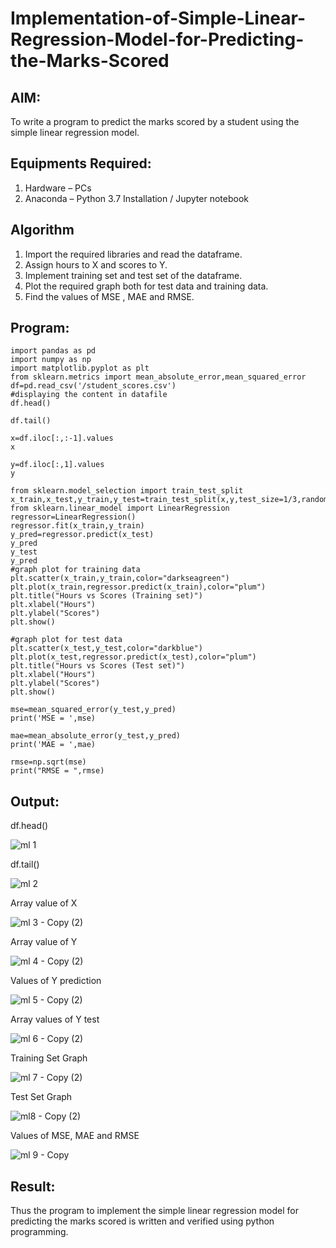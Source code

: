 # Implementation-of-Simple-Linear-Regression-Model-for-Predicting-the-Marks-Scored

## AIM:
To write a program to predict the marks scored by a student using the simple linear regression model.

## Equipments Required:
1. Hardware – PCs
2. Anaconda – Python 3.7 Installation / Jupyter notebook

## Algorithm
1. Import the required libraries and read the dataframe.
2. Assign hours to X and scores to Y.
3. Implement training set and test set of the dataframe.
4. Plot the required graph both for test data and training data.
5. Find the values of MSE , MAE and RMSE.


## Program:
```
import pandas as pd
import numpy as np
import matplotlib.pyplot as plt
from sklearn.metrics import mean_absolute_error,mean_squared_error
df=pd.read_csv('/student_scores.csv')
#displaying the content in datafile
df.head()

df.tail()

x=df.iloc[:,:-1].values
x

y=df.iloc[:,1].values
y

from sklearn.model_selection import train_test_split
x_train,x_test,y_train,y_test=train_test_split(x,y,test_size=1/3,random_state=0)
from sklearn.linear_model import LinearRegression
regressor=LinearRegression()
regressor.fit(x_train,y_train)
y_pred=regressor.predict(x_test)
y_pred
y_test
y_pred
#graph plot for training data
plt.scatter(x_train,y_train,color="darkseagreen")
plt.plot(x_train,regressor.predict(x_train),color="plum")
plt.title("Hours vs Scores (Training set)")
plt.xlabel("Hours")
plt.ylabel("Scores")
plt.show()

#graph plot for test data
plt.scatter(x_test,y_test,color="darkblue")
plt.plot(x_test,regressor.predict(x_test),color="plum")
plt.title("Hours vs Scores (Test set)")
plt.xlabel("Hours")
plt.ylabel("Scores")
plt.show()

mse=mean_squared_error(y_test,y_pred)
print('MSE = ',mse)

mae=mean_absolute_error(y_test,y_pred)
print('MAE = ',mae)

rmse=np.sqrt(mse)
print("RMSE = ",rmse)

```

## Output:


df.head()


![ml 1](https://github.com/vishwa2005vasu/Implementation-of-Simple-Linear-Regression-Model-for-Predicting-the-Marks-Scored/assets/135954202/fbdd0d9e-5c46-4f21-90f8-d47e5f7d2b2e)


df.tail()


![ml 2](https://github.com/vishwa2005vasu/Implementation-of-Simple-Linear-Regression-Model-for-Predicting-the-Marks-Scored/assets/135954202/97226061-f97c-468f-ac14-b839f0c828df)


Array value of X


![ml 3 - Copy (2)](https://github.com/vishwa2005vasu/Implementation-of-Simple-Linear-Regression-Model-for-Predicting-the-Marks-Scored/assets/135954202/f4469c3b-c33d-416e-bfcf-49a07d85b9df)


Array value of Y


![ml 4 - Copy (2)](https://github.com/vishwa2005vasu/Implementation-of-Simple-Linear-Regression-Model-for-Predicting-the-Marks-Scored/assets/135954202/2485495c-b1bb-4db2-b137-ba45af1645fa)


Values of Y prediction


![ml 5 - Copy (2)](https://github.com/vishwa2005vasu/Implementation-of-Simple-Linear-Regression-Model-for-Predicting-the-Marks-Scored/assets/135954202/d5e24472-632f-4f3b-84e4-1517446d79d7)



Array values of Y test


![ml 6 - Copy (2)](https://github.com/vishwa2005vasu/Implementation-of-Simple-Linear-Regression-Model-for-Predicting-the-Marks-Scored/assets/135954202/dc26335b-d592-4b2a-ba32-83248a67dec8)



Training Set Graph


![ml 7 - Copy (2)](https://github.com/vishwa2005vasu/Implementation-of-Simple-Linear-Regression-Model-for-Predicting-the-Marks-Scored/assets/135954202/00cc8040-c10b-4bcc-9841-31ad5490b063)


Test Set Graph


![ml8 - Copy (2)](https://github.com/vishwa2005vasu/Implementation-of-Simple-Linear-Regression-Model-for-Predicting-the-Marks-Scored/assets/135954202/98818659-b4cf-446c-9110-26e3430d2152)


Values of MSE, MAE and RMSE


![ml 9 - Copy](https://github.com/vishwa2005vasu/Implementation-of-Simple-Linear-Regression-Model-for-Predicting-the-Marks-Scored/assets/135954202/1933e81a-e68f-4253-8d84-558d990e8b29)





## Result:
Thus the program to implement the simple linear regression model for predicting the marks scored is written and verified using python programming.
